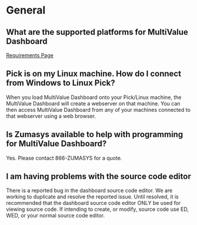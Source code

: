 # General

## What are the supported platforms for MultiValue Dashboard

[Requirements Page](../../installation-guide/requirements/README.md)

## Pick is on my Linux machine.  How do I connect from Windows to Linux Pick?

When you load MultiValue Dashboard onto your Pick/Linux machine, the MultiValue Dashboard will create a webserver on that machine. You can then access MultiValue Dashboard from any of your machines connected to that webserver using a web browser.

## Is Zumasys available to help with programming for MultiValue Dashboard?

Yes.  Please contact 866-ZUMASYS for a quote.

## I am having problems with the source code editor

There is a reported bug in the dashboard source code editor. We are working to duplicate and resolve the reported issue. Until resolved, it is recommended that the dashboard source code editor ONLY be used for viewing source code. If intending to create, or modify, source code use ED, WED, or your normal source code editor.